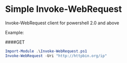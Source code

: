 # Simple Invoke-WebRequest

Invoke-WebRequest client for powershell 2.0 and above

Example:

####GET
```powershell
Import-Module .\Invoke-WebRequest.ps1
Invoke-WebRequest -Uri "http://httpbin.org/ip"
```

